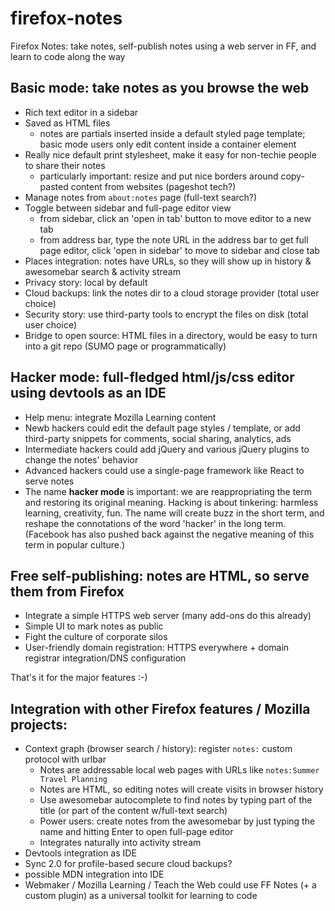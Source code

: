 # firefox-notes

Firefox Notes: take notes, self-publish notes using a web server in FF, and learn to code along the way

## Basic mode: take notes as you browse the web
- Rich text editor in a sidebar
- Saved as HTML files
  - notes are partials inserted inside a default styled page template; basic mode users only edit content inside a container element
- Really nice default print stylesheet, make it easy for non-techie people to share their notes
  - particularly important: resize and put nice borders around copy-pasted content from websites (pageshot tech?)
- Manage notes from `about:notes` page (full-text search?)
- Toggle between sidebar and full-page editor view
  - from sidebar, click an 'open in tab' button to move editor to a new tab
  - from address bar, type the note URL in the address bar to get full page editor, click 'open in sidebar' to move to sidebar and close tab
- Places integration: notes have URLs, so they will show up in history & awesomebar search & activity stream
- Privacy story: local by default
- Cloud backups: link the notes dir to a cloud storage provider (total user choice)
- Security story: use third-party tools to encrypt the files on disk (total user choice)
- Bridge to open source: HTML files in a directory, would be easy to turn into a git repo (SUMO page or programmatically)

## **Hacker mode**: full-fledged html/js/css editor using devtools as an IDE
- Help menu: integrate Mozilla Learning content
- Newb hackers could edit the default page styles / template, or add third-party snippets for comments, social sharing, analytics, ads
- Intermediate hackers could add jQuery and various jQuery plugins to change the notes' behavior
- Advanced hackers could use a single-page framework like React to serve notes
- The name **hacker mode** is important: we are reappropriating the term and restoring its original meaning. Hacking is about tinkering: harmless learning, creativity, fun. The name will create buzz in the short term, and reshape the connotations of the word 'hacker' in the long term. (Facebook has also pushed back against the negative meaning of this term in popular culture.)

## Free self-publishing: notes are HTML, so serve them from Firefox
- Integrate a simple HTTPS web server (many add-ons do this already)
- Simple UI to mark notes as public
- Fight the culture of corporate silos
- User-friendly domain registration: HTTPS everywhere + domain registrar integration/DNS configuration

That's it for the major features :-)

## Integration with other Firefox features / Mozilla projects:
- Context graph (browser search / history): register `notes:` custom protocol with urlbar
  - Notes are addressable local web pages with URLs like `notes:Summer Travel Planning`
  - Notes are HTML, so editing notes will create visits in browser history
  - Use awesomebar autocomplete to find notes by typing part of the title (or part of the content w/full-text search)
  - Power users: create notes from the awesomebar by just typing the name and hitting Enter to open full-page editor
  - Integrates naturally into activity stream
- Devtools integration as IDE
- Sync 2.0 for profile-based secure cloud backups?
- possible MDN integration into IDE
- Webmaker / Mozilla Learning / Teach the Web could use FF Notes (+ a custom plugin) as a universal toolkit for learning to code
